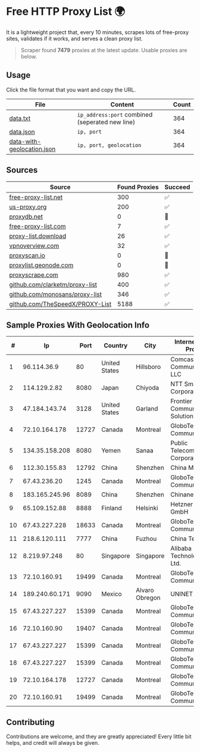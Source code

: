 
# Free HTTP Proxy List 🌍

It is a lightweight project that, every 10 minutes, scrapes lots of free-proxy sites, validates if it works, and serves a clean proxy list.


> Scraper found **7479** proxies at the latest update. Usable proxies are below.

## Usage

Click the file format that you want and copy the URL.


|File|Content|Count|
|----|-------|-----|
|[data.txt](https://raw.githubusercontent.com/themiralay/Proxy-List-World/master/data.txt)|`ip_address:port` combined (seperated new line)|364|
|[data.json](https://raw.githubusercontent.com/themiralay/Proxy-List-World/master/data.json)|`ip, port`|364|
|[data-with-geolocation.json](https://raw.githubusercontent.com/themiralay/Proxy-List-World/master/data-with-geolocation.json)|`ip, port, geolocation`|364|

## Sources

|Source|Found Proxies|Succeed|
|------|-------------|-------|
|[free-proxy-list.net](https://free-proxy-list.net)|300|✅|
|[us-proxy.org](https://www.us-proxy.org)|200|✅|
|[proxydb.net](http://proxydb.net)|0|🚫|
|[free-proxy-list.com](https://free-proxy-list.com/?page=&port=&type%5B%5D=http&type%5B%5D=https&up_time=0&search=Search)|7|✅|
|[proxy-list.download](https://www.proxy-list.download/HTTP)|26|✅|
|[vpnoverview.com](https://vpnoverview.com/privacy/anonymous-browsing/free-proxy-servers)|32|✅|
|[proxyscan.io](https://www.proxyscan.io)|0|🚫|
|[proxylist.geonode.com](https://proxylist.geonode.com/api/proxy-list?limit=300&page=1&sort_by=lastChecked&sort_type=desc&protocols=http,https)|0|🚫|
|[proxyscrape.com](https://api.proxyscrape.com/v2/?request=displayproxies&protocol=http&timeout=10000&country=all&ssl=all&anonymity=all)|980|✅|
|[github.com/clarketm/proxy-list](https://raw.githubusercontent.com/clarketm/proxy-list/master/proxy-list-raw.txt)|400|✅|
|[github.com/monosans/proxy-list](https://raw.githubusercontent.com/monosans/proxy-list/main/proxies/http.txt)|346|✅|
|[github.com/TheSpeedX/PROXY-List](https://raw.githubusercontent.com/TheSpeedX/PROXY-List/master/http.txt)|5188|✅|


## Sample Proxies With Geolocation Info

|#|Ip|Port|Country|City|Internet Service Provider|
|-|--|----|-------|----|-------------------------|
|1|96.114.36.9|80|United States|Hillsboro|Comcast Cable Communications, LLC|
|2|114.129.2.82|8080|Japan|Chiyoda|NTT SmartConnect Corporation|
|3|47.184.143.74|3128|United States|Garland|Frontier Communications Solutions|
|4|72.10.164.178|12727|Canada|Montreal|GloboTech Communications|
|5|134.35.158.208|8080|Yemen|Sanaa|Public Telecommunication Corporation|
|6|112.30.155.83|12792|China|Shenzhen|China Mobile|
|7|67.43.236.20|1245|Canada|Montreal|GloboTech Communications|
|8|183.165.245.96|8089|China|Shenzhen|Chinanet|
|9|65.109.152.88|8888|Finland|Helsinki|Hetzner Online GmbH|
|10|67.43.227.228|18633|Canada|Montreal|GloboTech Communications|
|11|218.6.120.111|7777|China|Fuzhou|China Telecom|
|12|8.219.97.248|80|Singapore|Singapore|Alibaba (US) Technology Co., Ltd.|
|13|72.10.160.91|19499|Canada|Montreal|GloboTech Communications|
|14|189.240.60.171|9090|Mexico|Alvaro Obregon|UNINET|
|15|67.43.227.227|15399|Canada|Montreal|GloboTech Communications|
|16|72.10.160.90|19407|Canada|Montreal|GloboTech Communications|
|17|67.43.227.227|15399|Canada|Montreal|GloboTech Communications|
|18|67.43.227.227|15399|Canada|Montreal|GloboTech Communications|
|19|72.10.164.178|12727|Canada|Montreal|GloboTech Communications|
|20|72.10.160.91|19499|Canada|Montreal|GloboTech Communications|



## Contributing

Contributions are welcome, and they are greatly appreciated! Every
little bit helps, and credit will always be given.

